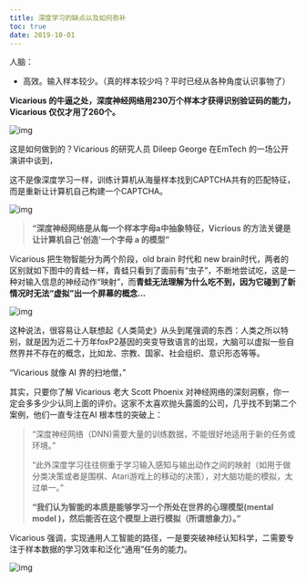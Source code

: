 ```yaml
---
title: 深度学习的缺点以及如何弥补
toc: true
date: 2019-10-01
---
```



人脑：

- 高效。输入样本较少。（真的样本较少吗？平时已经从各种角度认识事物了）


**Vicarious 的牛逼之处，深度神经网络用230万个样本才获得识别验证码的能力，Vicarious 仅仅才用了260个。**


![img](https://pic4.zhimg.com/80/v2-8bfe8ad3b907238eb64baae9c54614db_hd.jpg)

这是如何做到的？Vicarious 的研究人员 Dileep George 在EmTech 的一场公开演讲中谈到，

这不是像深度学习一样，训练计算机从海量样本找到CAPTCHA共有的匹配特征，而是重新让计算机自己构建一个CAPTCHA。

![img](https://pic2.zhimg.com/80/v2-4375d1f4e2ee3a859e92b188b8f9a7f5_hd.jpg)

> **“深度神经网络是从每一个样本字母a中抽象特征，Vicrious 的方法关键是让计算机自己‘创造’一个字母 a 的模型”**

Vicarious 把生物智能分为两个阶段，old brain 时代和 new brain时代，两者的区别就如下图中的青蛙一样，青蛙只看到了面前有“虫子”，不断地尝试吃，这是一种对输入信息的神经动作“映射”，而**青蛙无法理解为什么吃不到，因为它碰到了新情况时无法“虚拟”出一个屏幕的概念...**

![img](https://pic1.zhimg.com/80/v2-2ac8d0256e7ba53485d96f2c19012fa8_hd.jpg)

这种说法，很容易让人联想起《人类简史》从头到尾强调的东西：人类之所以特别，就是因为近二十万年foxP2基因的突变导致语言的出现，大脑可以虚拟一些自然界并不存在的概念，比如龙、宗教、国家、社会组织、意识形态等等。

“Vicarious 就像 AI 界的扫地僧，”

其实，只要你了解 Vicarious 老大 Scott Phoenix 对神经网络的深刻洞察，你一定会多多少少认同上面的评价。这家不太喜欢抛头露面的公司，几乎找不到第二个案例，他们一直专注在AI 根本性的突破上：

> “深度神经网络（DNN)需要大量的训练数据，不能很好地适用于新的任务或环境。”
>
> “此外深度学习往往侧重于学习输入感知与输出动作之间的映射（如用于做分类决策或者是围棋、Atari游戏上的移动的决策），对大脑功能的模拟，太过单一。”
>
> **“我们认为智能的本质是能够学习一个所处在世界的心理模型(mental model )，然后能否在这个模型上进行模拟（所谓想象力）。”**

Vicarious 强调，实现通用人工智能的路径，一是要突破神经认知科学，二需要专注于样本数据的学习效率和泛化“通用”任务的能力。

![img](https://pic3.zhimg.com/80/v2-49995b285556e12a3c8f0f4ae9164b5e_hd.jpg)

